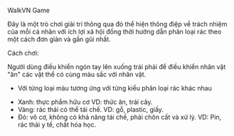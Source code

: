 WalkVN Game

Đây là một trò chơi giải trí thông qua đó thể hiện thông điệp về trách nhiệm của mỗi cá nhân với ích lợi xã hội đồng thời hướng dẫn phân loại rác theo một cách đơn giản và gần gũi nhất.

Cách chơi:

Người dùng điều khiển ngón tay lên xuống trái phải để điều khiển nhân vật "ăn" các vật thể có cùng màu sắc với nhân vật.

* Với từng loại màu tương ứng với từng kiểu phân loại rác khác nhau

+ Xanh: thực phẩm hữu cơ VD: thức ăn, trái cây.
+ Vàng: rác thải có thể tái chế. VD: gỗ, plastic, giấy.
+ Đỏ: vô cơ, không có khả năng tái chế, phải chôn cất và xử lý. VD: Pin, rác thải y tế, chất hóa học.